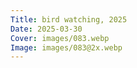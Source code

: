 ```yaml
---
Title: bird watching, 2025
Date: 2025-03-30
Cover: images/083.webp
Image: images/083@2x.webp
---
```


